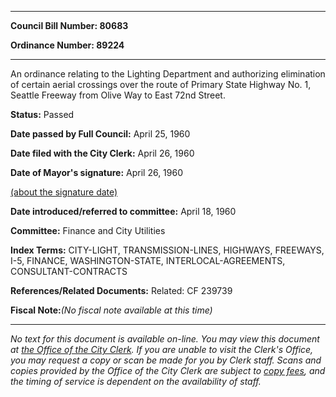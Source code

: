 

********

**Council Bill Number: 80683**
   
**Ordinance Number: 89224**
********

 An ordinance relating to the Lighting Department and authorizing elimination of certain aerial crossings over the route of Primary State Highway No. 1, Seattle Freeway from Olive Way to East 72nd Street.

**Status:** Passed
   
**Date passed by Full Council:** April 25, 1960
   
**Date filed with the City Clerk:** April 26, 1960
   
**Date of Mayor's signature:** April 26, 1960
   
[(about the signature date)](/~public/approvaldate.htm)
   
   
   
**Date introduced/referred to committee:** April 18, 1960
   
**Committee:** Finance and City Utilities
   
   
**Index Terms:** CITY-LIGHT, TRANSMISSION-LINES, HIGHWAYS, FREEWAYS, I-5, FINANCE, WASHINGTON-STATE, INTERLOCAL-AGREEMENTS, CONSULTANT-CONTRACTS

**References/Related Documents:** Related: CF 239739

**Fiscal Note:**_(No fiscal note available at this time)_
********

_No text for this document is available on-line. You may view this document at [the Office of the City Clerk](http://www.seattle.gov/leg/clerk/contactUs.htm). If you are unable to visit the Clerk's Office, you may request a copy or scan be made for you by Clerk staff. Scans and copies provided by the Office of the City Clerk are subject to [copy fees](http://clerk.seattle.gov/~public/clerkfees.htm), and the timing of service is dependent on the availability of staff._

